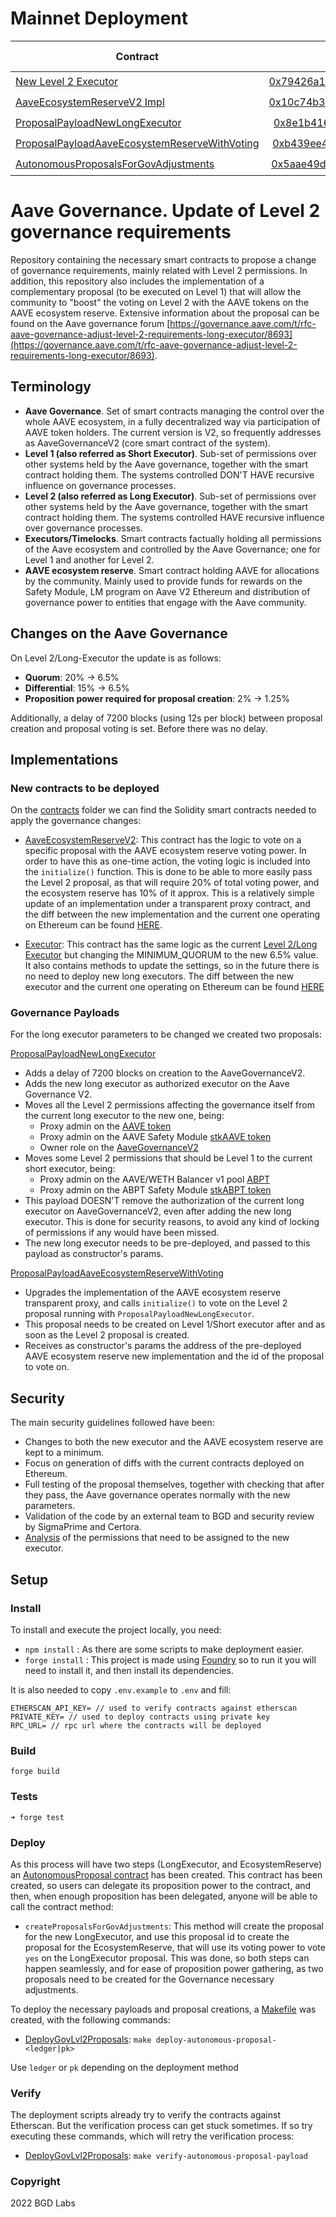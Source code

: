 # Mainnet Deployment
| Contract                                                                                                         | Deployed Address | Deploy Tx | Diff Verified |
|------------------------------------------------------------------------------------------------------------------|:----------------:|----------:|--------------:|
| [New Level 2 Executor](src/contracts/Executor.sol)                                                               |       [0x79426a1c24b2978d90d7a5070a46c65b07bc4299](https://etherscan.io/address/0x79426a1c24b2978d90d7a5070a46c65b07bc4299)       |      [0x0249b6b921782e14b40f23d154126bd6995fa2c5dabda94d2cedf7b8dd3eb2ea](https://etherscan.io/tx/0x0249b6b921782e14b40f23d154126bd6995fa2c5dabda94d2cedf7b8dd3eb2ea) |      ✔️         |
| [AaveEcosystemReserveV2 Impl](src/contracts/AaveEcosystemReserveV2.sol)                                          |       [0x10c74b37ad4541e394c607d78062e6d22d9ad632](https://etherscan.io/address/0x10c74b37ad4541e394c607d78062e6d22d9ad632)       |      [0xf388ab5354e7eef23105782d83649ad2a26cf9adb6eaa7cdc0541b8086a8dd58](https://etherscan.io/tx/0xf388ab5354e7eef23105782d83649ad2a26cf9adb6eaa7cdc0541b8086a8dd58) |      ✔️         |
| [ProposalPayloadNewLongExecutor](src/contracts/ProposalPayloadNewLongExecutor.sol)                               |       [0x8e1b4169701a4acbf2936ec9e53fdbe8697f9703](https://etherscan.io/address/0x8e1b4169701a4acbf2936ec9e53fdbe8697f9703)       |      [0x3ef919454261ced5cc8944df8660b686df4e7b4416f8289623ec855ba5f9c6cb](https://etherscan.io/tx/0x3ef919454261ced5cc8944df8660b686df4e7b4416f8289623ec855ba5f9c6cb) |      ✔️         |
| [ProposalPayloadAaveEcosystemReserveWithVoting](src/contracts/ProposalPayloadAaveEcosystemReserveWithVoting.sol) |       [0xb439ee42954da799bc835b7c9f117aea68c03f90](https://etherscan.io/address/0xb439ee42954da799bc835b7c9f117aea68c03f90)       |      [0x908bc0266c7a21b907b92e58d30a34b8ef36dfa48d84e7a15cdf460b7a927ed6](https://etherscan.io/tx/0x908bc0266c7a21b907b92e58d30a34b8ef36dfa48d84e7a15cdf460b7a927ed6) |      ✔️         |
| [AutonomousProposalsForGovAdjustments](src/contracts/AutonomousProposalsForGovAdjustments.sol)                   |       [0x5aae49d124ea6e0e4c242c9db8a98a2d666e80a7](https://etherscan.io/address/0x5aae49d124ea6e0e4c242c9db8a98a2d666e80a7)       |      [0x535609408d7985b8f37e8bb6f03613a2fd790ee1c3047a9c15e298ffee0e42de](https://etherscan.io/tx/0x535609408d7985b8f37e8bb6f03613a2fd790ee1c3047a9c15e298ffee0e42de) |      ✔️         |


# Aave Governance. Update of Level 2 governance requirements

Repository containing the necessary smart contracts to propose a change of governance requirements, mainly related with Level 2 permissions.
In addition, this repository also includes the implementation of a complementary proposal (to be executed on Level 1) that will allow the community to "boost" the voting on Level 2 with the AAVE tokens on the AAVE ecosystem reserve.
Extensive information about the proposal can be found on the Aave governance forum [https://governance.aave.com/t/rfc-aave-governance-adjust-level-2-requirements-long-executor/8693](https://governance.aave.com/t/rfc-aave-governance-adjust-level-2-requirements-long-executor/8693).

## Terminology
- **Aave Governance**. Set of smart contracts managing the control over the whole AAVE ecosystem, in a fully decentralized way via participation of AAVE token holders. The current version is V2, so frequently addresses as AaveGovernanceV2 (core smart contract of the system).
- **Level 1 (also referred as Short Executor)**. Sub-set of permissions over other systems held by the Aave governance, together with the smart contract holding them. The systems controlled DON'T HAVE recursive influence on governance processes.
- **Level 2 (also referred as Long Executor)**. Sub-set of permissions over other systems held by the Aave governance, together with the smart contract holding them. The systems controlled HAVE recursive influence over governance processes.
- **Executors/Timelocks**. Smart contracts factually holding all permissions of the Aave ecosystem and controlled by the Aave Governance; one for Level 1 and another for Level 2.
- **AAVE ecosystem reserve**. Smart contract holding AAVE for allocations by the community. Mainly used to provide funds for rewards on the Safety Module, LM program on Aave V2 Ethereum and distribution of governance power to entities that engage with the Aave community.

## Changes on the Aave Governance
On Level 2/Long-Executor the update is as follows:
- **Quorum**: 20% -> 6.5%
- **Differential**: 15% -> 6.5%
- **Proposition power required for proposal creation**: 2% -> 1.25%

Additionally, a delay of 7200 blocks (using 12s per block) between proposal creation and proposal voting is set. Before there was no delay.

## Implementations

### New contracts to be deployed

On the [contracts](/src/contracts) folder we can find the Solidity smart contracts needed to apply the governance changes:

- [AaveEcosystemReserveV2](/src/contracts/AaveEcosystemReserveV2.sol): This contract has the logic to vote on a specific proposal with the AAVE ecosystem reserve voting power. In order to have this as one-time action, the voting logic is included into the `initialize()` function. This is done to be able to more easily pass the Level 2 proposal, as that will require 20% of total voting power, and the ecosystem reserve has 10% of it approx.
This is a relatively simple update of an implementation under a transparent proxy contract, and the diff between the new implementation and the current one operating on Ethereum can be found [HERE](./diffs/AaveEcosystemReserveV2-diff.md).

- [Executor](/src/contracts/Executor.sol): This contract has the same logic as the current [Level 2/Long Executor](https://etherscan.io/address/0x61910EcD7e8e942136CE7Fe7943f956cea1CC2f7) but changing the MINIMUM_QUORUM to the new 6.5% value. It also contains methods to update the settings, so in the future there is no need to deploy new long executors. The diff between the new executor and the current one operating on Ethereum can be found [HERE](./diffs/Executor-diff.md)


### Governance Payloads

For the long executor parameters to be changed we created two proposals:

[ProposalPayloadNewLongExecutor](/src/contracts/ProposalPayloadNewLongExecutor.sol)
- Adds a delay of 7200 blocks on creation to the AaveGovernanceV2.
- Adds the new long executor as authorized executor on the Aave Governance V2.
- Moves all the Level 2 permissions affecting the governance itself from the current long executor to the new one, being:
  - Proxy admin on the [AAVE token](https://etherscan.io/address/0x7Fc66500c84A76Ad7e9c93437bFc5Ac33E2DDaE9)
  - Proxy admin on the AAVE Safety Module [stkAAVE token](https://etherscan.io/address/0x4da27a545c0c5B758a6BA100e3a049001de870f5)
  - Owner role on the [AaveGovernanceV2](https://etherscan.io/address/0xEC568fffba86c094cf06b22134B23074DFE2252c)
- Moves some Level 2 permissions that should be Level 1 to the current short executor, being:
  - Proxy admin on the AAVE/WETH Balancer v1 pool [ABPT](https://etherscan.io/address/0x41A08648C3766F9F9d85598fF102a08f4ef84F84)
  - Proxy admin on the ABPT Safety Module [stkABPT token](https://etherscan.io/address/0xa1116930326D21fB917d5A27F1E9943A9595fb47)
- This payload DOESN'T remove the authorization of the current long executor on AaveGovernanceV2, even after adding the new long executor. This is done for security reasons, to avoid any kind of locking of permissions if any would have been missed.
- The new long executor needs to be pre-deployed, and passed to this payload as constructor's params.

[ProposalPayloadAaveEcosystemReserveWithVoting](/src/contracts/ProposalPayloadAaveEcosystemReserveWithVoting.sol)
- Upgrades the implementation of the AAVE ecosystem reserve transparent proxy, and calls `initialize()` to vote on the Level 2 proposal running with `ProposalPayloadNewLongExecutor`.
- This proposal needs to be created on Level 1/Short executor after and as soon as the Level 2 proposal is created.
- Receives as constructor's params the address of the pre-deployed AAVE ecosystem reserve new implementation and the id of the proposal to vote on.


## Security
The main security guidelines followed have been:
- Changes to both the new executor and the AAVE ecosystem reserve are kept to a minimum.
- Focus on generation of diffs with the current contracts deployed on Ethereum.
- Full testing of the proposal themselves, together with checking that after they pass, the Aave governance operates normally with the new parameters.
- Validation of the code by an external team to BGD and security review by SigmaPrime and Certora.
- [Analysis](audits/Analysis%20of%20Level%202%20executor%20permissions.md) of the permissions that need to be assigned to the new executor.


## Setup
### Install

To install and execute the project locally, you need:

- ```npm install``` : As there are some scripts to make deployment easier.
- ```forge install``` : This project is made using [Foundry](https://book.getfoundry.sh/) so to run it you will need to install it, and then install its dependencies.

It is also needed to copy `.env.example` to `.env` and fill:

```
ETHERSCAN_API_KEY= // used to verify contracts against etherscan
PRIVATE_KEY= // used to deploy contracts using private key
RPC_URL= // rpc url where the contracts will be deployed
```

### Build

```
forge build
```

### Tests

```
➜ forge test
```

### Deploy

As this process will have two steps (LongExecutor, and EcosystemReserve) an [AutonomousProposal contract](./src/contracts/AutonomousProposalsForGovAdjustments.sol) has been created. 
This contract has been created, so users can delegate its proposition power to the contract, and then, when enough proposition has been delegated, anyone will be able to call the contract method:
- `createProposalsForGovAdjustments`: This method will create the proposal for the new LongExecutor, and use this proposal id to create the proposal for the EcosystemReserve, that will use its
  voting power to vote `yes` on the LongExecutor proposal.
This was done, so both steps can happen seamlessly, and for ease of proposition power gathering, as two proposals need to be created for the Governance necessary adjustments.

To deploy the necessary payloads and proposal creations, a [Makefile](Makefile) was created, with the following commands:

- [DeployGovLvl2Proposals](/script/DeployGovLvl2Proposals.s.sol): `make deploy-autonomous-proposal-<ledger|pk>`

Use `ledger` or `pk` depending on the deployment method

### Verify

The deployment scripts already try to verify the contracts against Etherscan. But the verification process can get stuck sometimes. If so try executing these commands, which will retry the verification process:
- [DeployGovLvl2Proposals](/script/DeployGovLvl2Proposals.s.sol): `make verify-autonomous-proposal-payload`

### Copyright

2022 BGD Labs